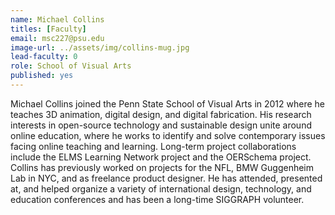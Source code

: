 ```yaml
---
name: Michael Collins
titles: [Faculty]
email: msc227@psu.edu
image-url: ../assets/img/collins-mug.jpg
lead-faculty: 0
role: School of Visual Arts
published: yes
---
```

Michael Collins joined the Penn State School of Visual Arts in 2012 where he teaches 3D animation, 	digital design, and digital fabrication. His research interests in open-source technology and sustainable design unite around online education, where he works to identify and solve contemporary issues facing online teaching and learning. Long-term project collaborations include the ELMS Learning Network project and the OERSchema project. Collins has previously worked on projects for the NFL, BMW Guggenheim Lab in NYC, and as freelance product designer. He has attended, presented at, and helped organize a variety of international design, technology, and education conferences and has been a long-time SIGGRAPH volunteer.